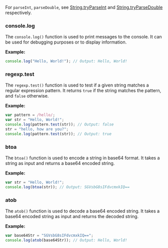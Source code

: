 For `parseInt`, `parseDouble`, see [String.tryParseInt](String.md#tryparseint) and [String.tryParseDouble](String.md#tryparsedouble) respectively.

### console.log

The `console.log()` function is used to print messages to the console. It can be used for debugging purposes or to display information.

**Example:**

```javascript
console.log("Hello, World!"); // Output: Hello, World!
```

### regexp.test

The `regexp.test()` function is used to test if a given string matches a regular expression pattern. It returns `true` if the string matches the pattern, and `false` otherwise.

**Example:**

```javascript
var pattern = /hello/;
var str = "Hello, World!";
console.log(pattern.test(str)); // Output: false
str = "hello, how are you?";
console.log(pattern.test(str)); // Output: true
```
### btoa

The `btoa()` function is used to encode a string in base64 format. It takes a string as input and returns a base64 encoded string.

**Example:**

```javascript
var str = "Hello, World!";
console.log(btoa(str)); // Output: SGVsbG8sIFdvcmxkIQ==
```

### atob

The `atob()` function is used to decode a base64 encoded string. It takes a base64 encoded string as input and returns the decoded string.

**Example:**

```javascript
var base64Str = "SGVsbG8sIFdvcmxkIQ==";
console.log(atob(base64Str)); // Output: Hello, World!
```
